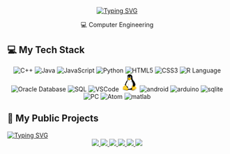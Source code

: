 <p align="center">
 <a href="https://git.io/typing-svg"><img src="https://readme-typing-svg.demolab.com?font=Permanent+Marker&size=45&duration=3000&pause=2000&center=true&vCenter=true&width=435&lines=💻+XuJin+Chen+🏊🏻‍♀️" alt="Typing SVG" /></a>
</p>
<p align="center">💻 Computer Engineering</p>

## 💻 My Tech Stack

<p align="center">

  <img src="https://img.icons8.com/color/48/000000/c-plus-plus-logo.png" alt="C++" width="40" height="40"/>
  <img src="https://img.icons8.com/color/48/000000/java-coffee-cup-logo.png" alt="Java" width="40" height="40"/>
  <img src="https://img.icons8.com/color/48/000000/javascript.png" alt="JavaScript" width="40" height="40"/>
  <img src="https://img.icons8.com/color/48/000000/python--v1.png" alt="Python" width="40" height="40"/>
  <img src="https://img.icons8.com/color/48/000000/html-5--v1.png" alt="HTML5" width="40" height="40"/>
  <img src="https://img.icons8.com/color/48/000000/css3.png" alt="CSS3" width="40" height="40"/>
  <img src="https://cdn.jsdelivr.net/gh/devicons/devicon/icons/r/r-original.svg" alt="R Language" width="40" height="40"/>
  <img src="https://img.icons8.com/color/48/000000/oracle-logo.png" alt="Oracle Database" width="40" height="40"/>
  <img src="https://img.icons8.com/ios-filled/50/00758F/sql.png" alt="SQL" width="40" height="40"/>
  <img src="https://github.com/yurijserrano/Github-Profile-Readme-Logos/blob/master/text%20editors/vscode.svg" alt="VSCode" width="40" height="40"/> 
  <img src="https://raw.githubusercontent.com/devicons/devicon/master/icons/linux/linux-original.svg" alt="linux" width="40" height="40"/> 
  <img src="https://github.com/yurijserrano/Github-Profile-Readme-Logos/blob/master/ides/android-studio.svg" alt="android" width="40" height="40"/> 
  <img src="https://cdn.worldvectorlogo.com/logos/arduino-1.svg" alt="arduino" width="40" height="40"/> 
  <img src="https://www.vectorlogo.zone/logos/sqlite/sqlite-icon.svg" alt="sqlite" width="40" height="40"/> 
  <img src="https://github.com/yurijserrano/Github-Profile-Readme-Logos/blob/master/ides/pycharm.svg" alt="PC" width="40" height="40"/> 
  <img src="https://img.icons8.com/ios-filled/50/33CC99/atom-editor.png" alt="Atom" width="40" height="40"/>
  <img src="https://upload.wikimedia.org/wikipedia/commons/2/21/Matlab_Logo.png" alt="matlab" width="40" height="40"/>
</p>

## 🚀 My Public Projects
<!-- Fancy Typing Heading -->
<a href="https://git.io/typing-svg">
  <img src="https://readme-typing-svg.demolab.com?font=Fira+Code&size=35&duration=3000&pause=1000&color=4EE3F6&repeat=false&width=435&lines=%F0%9F%9A%80+Couple+Projects" alt="Typing SVG" />
</a>

<!-- Repo Cards -->
<div align="center">
  
  <a href="https://github.com/juliette2000/Asteroid-Harvesters">
    <img src="https://github-readme-stats.vercel.app/api/pin/?username=juliette2000&repo=Asteroid-Harvesters&theme=radical" />
  </a>

  <a href="https://github.com/juliette2000/Coen-243">
    <img src="https://github-readme-stats.vercel.app/api/pin/?username=juliette2000&repo=Coen-243&theme=tokyonight" />
  </a>

  <a href="https://github.com/juliette2000/COEN311">
    <img src="https://github-readme-stats.vercel.app/api/pin/?username=juliette2000&repo=COEN311&theme=tokyonight" />
  </a>

  <a href="https://github.com/juliette2000/soen341_group3">
    <img src="https://github-readme-stats.vercel.app/api/pin/?username=juliette2000&repo=soen341_group3&theme=radical" />
  </a>

  <a href="https://github.com/juliette2000/COEN313">
    <img src="https://github-readme-stats.vercel.app/api/pin/?username=juliette2000&repo=COEN313&theme=tokyonight" />
  </a>

  <a href="https://github.com/juliette2000/COEN316">
    <img src="https://github-readme-stats.vercel.app/api/pin/?username=juliette2000&repo=COEN316&theme=radical" />
  </a>

</div>
